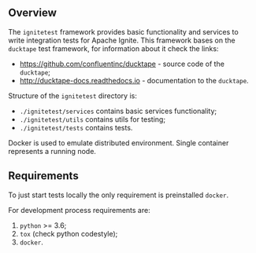 ## Overview
The `ignitetest` framework provides basic functionality and services
to write integration tests for Apache Ignite. This framework bases on 
the `ducktape` test framework, for information about it check the links:
- https://github.com/confluentinc/ducktape - source code of the `ducktape`;
- http://ducktape-docs.readthedocs.io - documentation to the `ducktape`.

Structure of the `ignitetest` directory is:
- `./ignitetest/services` contains basic services functionality;
- `./ignitetest/utils` contains utils for testing;
- `./ignitetest/tests` contains tests.

Docker is used to emulate distributed environment. Single container represents 
a running node.

## Requirements
To just start tests locally the only requirement is preinstalled `docker`. 

For development process requirements are:
1. `python` >= 3.6;
2. `tox` (check python codestyle);
3. `docker`.
